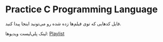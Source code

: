 # Practice C Programming Language
فایل کد‌هایی که توی فیلم‌ها زده شده رو می‌تونید اینجا پیدا کنید.

لینک پلی‌لیست ویدیوها: [Playlist](https://www.youtube.com/watch?v=GDlCbW54I0g&list=PLGa0L9gc2hbKnFpGNVDlIOOTaOot7aFsa)
